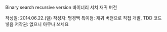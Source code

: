Binary search recursive version
바이너리 서치 재귀 버전

작성일: 2014.06.22.(일)
작성자: 명경백
특이점: 재귀 버전으로 직접 개발, TDD 코드 넣음
저작권: 없으니 아무나 쓰세요
